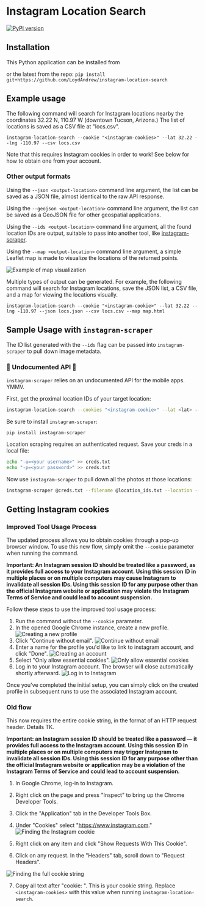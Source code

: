 # Instagram Location Search

[![PyPI version](https://badge.fury.io/py/instagram-location-search.svg)](https://badge.fury.io/py/instagram-location-search)
## Installation
This Python application can be installed from 

or the latest from the repo:
`pip install git+https://github.com/LoydAndrew/instagram-location-search`

## Example usage

The following command will search for Instagram locations nearby the coordinates 32.22 N, 110.97 W (downtown Tucson, Arizona.) The list of locations is saved as a CSV file at "locs.csv".

```instagram-location-search --cookie "<instagram-cookies>" --lat 32.22 --lng -110.97 --csv locs.csv```

Note that this requires Instagram cookies in order to work! See below for how to obtain one from your account.

### Other output formats

Using the `--json <output-location>` command line argument, the list can be saved as a JSON file, almost identical to the raw API response.

Using the `--geojson <output-location>` command line argument, the list can be saved as a GeoJSON file for other geospatial applications.

Using the `--ids <output-location>` command line argument, all the found location IDs are output, suitable to pass into another tool, like [instagram-scraper](https://github.com/arc298/instagram-scraper).

Using the `--map <output-location>` command line argument, a simple Leaflet map is made to visualize the locations of the returned points.

![Example of map visualization](docs/map-example.png)

Multiple types of output can be generated. For example, the following command will search for Instagram locations, save the JSON list, a CSV file, and a map for viewing the locations visually.

```instagram-location-search --cookie "<instagram-cookie>" --lat 32.22 --lng -110.97 --json locs.json --csv locs.csv --map map.html```

## Sample Usage with `instagram-scraper`
The ID list generated with the `--ids` flag can be passed into `instagram-scraper` to pull down image metadata.

### :rotating_light: Undocumented API :rotating_light:
`instagram-scraper` relies on an undocumented API for the mobile apps. YMMV.

First, get the proximal location IDs of your target location:
```sh
instagram-location-search --cookies "<instagram-cookie>" --lat <lat> --lng <lng> --ids location_ids.txt
```

Be sure to install `instagram-scraper`:
```
pip install instagram-scraper
```

Location scraping requires an authenticated request. Save your creds in a local file:
```sh
echo "-u=<your username>" >> creds.txt
echo "-p=<your password>" >> creds.txt
```

Now use `instagram-scraper` to pull down all the photos at those locations:
```sh
instagram-scraper @creds.txt --filename @location_ids.txt --location --include-location --destination <output dir>
```

## Getting Instagram cookies

### Improved Tool Usage Process

The updated process allows you to obtain cookies through a pop-up browser window. To use this new flow, simply omit the `--cookie` parameter when running the command.

__Important: An Instagram session ID should be treated like a password, as it provides full access to your Instagram account. Using this session ID in multiple places or on multiple computers may cause Instagram to invalidate all session IDs. Using this session ID for any purpose other than the official Instagram website or application may violate the Instagram Terms of Service and could lead to account suspension.__

Follow these steps to use the improved tool usage process:

1. Run the command without the `--cookie` parameter.
2. In the opened Google Chrome instance, create a new profile.
   ![Creating a new profile](docs/selenium1.png)
3. Click "Continue without email".
   ![Continue without email](docs/selenium2.png)
4. Enter a name for the profile you'd like to link to instagram account, and click "Done".
   ![Creating an account](docs/selenium3.png)
5. Select "Only allow essential cookies".
   ![Only allow essential cookies](docs/selenium4.png)
6. Log in to your Instagram account. The browser will close automatically shortly afterward.
   ![Log in to Instagram](docs/selenium5.png)

Once you've completed the initial setup, you can simply click on the created profile in subsequent runs to use the associated Instagram account.


### Old flow
This now requires the entire cookie string, in the format of an HTTP request header. Details TK.

__Important: an Instagram session ID should be treated like a password — it provides full access to the Instagram account. Using this session ID in multiple places or on multiple computers may trigger Instagram to invalidate all session IDs. Using this session ID for any purpose other than the official Instagram website or application may be a violation of the Instagram Terms of Service and could lead to account suspension.__

1. In Google Chrome, log-in to Instagram.
2. Right click on the page and press "Inspect" to bring up the Chrome Developer Tools.
3. Click the "Application" tab in the Developer Tools Box.
4. Under "Cookies" select "https://www.instagram.com."
![Finding the Instagram cookie](docs/cookies.jpg)

5. Right click on any item and click "Show Requests With This Cookie".
6. Click on any request. In the "Headers" tab, scroll down to "Request Headers".

![Finding the full cookie string](docs/cookies2.png)

7. Copy all text after "cookie: ". This is your cookie string. Replace `<instagram-cookies>` with this value when running `instagram-location-search`.
